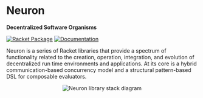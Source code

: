 # Neuron

**Decentralized Software Organisms**

[![Racket Package](https://img.shields.io/badge/raco%20pkg-neuron-red.svg)](https://pkgs.racket-lang.org/package/neuron)
[![Documentation](https://img.shields.io/badge/read-documentation-blue.svg)](http://docs.racket-lang.org/neuron/)

Neuron is a series of Racket libraries that provide a spectrum of
functionality related to the creation, operation, integration, and evolution
of decentralized run time environments and applications. At its core is a
hybrid communication-based concurrency model and a structural pattern-based
DSL for composable evaluators.

<p align="center">
  <img
    alt="Neuron library stack diagram"
    src="https://raw.githubusercontent.com/dedbox/racket-neuron/master/scribblings/neuron-library-stack.png">
</p>
